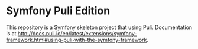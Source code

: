 Symfony Puli Edition
====================

This repository is a Symfony skeleton project that using Puli. Documentation is at http://docs.puli.io/en/latest/extensions/symfony-framework.html#using-puli-with-the-symfony-framework.
